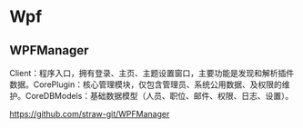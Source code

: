 # Wpf

## WPFManager

Client：程序入口，拥有登录、主页、主题设置窗口，主要功能是发现和解析插件数据。CorePlugin：核心管理模块，仅包含管理员、系统公用数据、及权限的维护。CoreDBModels：基础数据模型（人员、职位、邮件、权限、日志、设置）。

 <https://github.com/straw-git/WPFManager>
